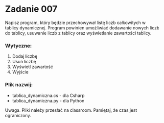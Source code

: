 # Zadanie 007

Napisz program, który będzie przechowywał listę liczb całkowitych w tablicy dynamicznej. Program powinien umożliwiać dodawanie nowych liczb do tablicy, usuwanie liczb z tablicy oraz wyświetlanie zawartości tablicy.

### Wytyczne:
1. Dodaj liczbę
2. Usuń liczbę
3. Wyświetl zawartość
4. Wyjście


### Plik nazwij:
* tablica_dynamiczna.cs - dla Csharp
* tablica_dynamiczna.py - dla Python

Uwaga. Pliki należy przesłać na classroom. Pamiętaj, że czas jest ograniczony.



